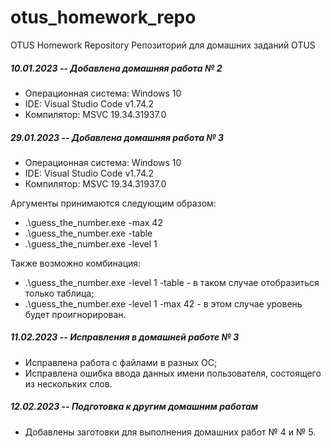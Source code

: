 # otus_homework_repo
OTUS Homework Repository
Репозиторий для домашних заданий OTUS

##### 10.01.2023 -- Добавлена домашняя работа № 2
* Операционная система: Windows 10
* IDE: Visual Studio Code v1.74.2
* Компилятор: MSVC 19.34.31937.0

##### 29.01.2023 -- Добавлена домашняя работа № 3
* Операционная система: Windows 10
* IDE: Visual Studio Code v1.74.2
* Компилятор: MSVC 19.34.31937.0

Аргументы принимаются следующим образом:
* .\guess_the_number.exe -max 42
* .\guess_the_number.exe -table
* .\guess_the_number.exe -level 1

Также возможно комбинация:
* .\guess_the_number.exe -level 1 -table - в таком случае отобразиться только таблица;
* .\guess_the_number.exe -level 1 -max 42 - в этом случае уровень будет проигнорирован.

##### 11.02.2023 -- Исправления в домашней работе № 3
* Исправлена работа с файлами в разных ОС;
* Исправлена ошибка ввода данных имени пользователя, состоящего из нескольких слов.

##### 12.02.2023 -- Подготовка к другим домашним работам
* Добавлены заготовки для выполнения домашних работ № 4 и № 5.


